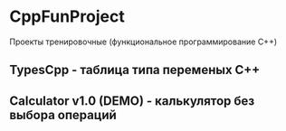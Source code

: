 # CppFunProject
Проекты тренировочные (функциональное программирование C++)
## TypesCpp - таблица типа переменых C++
## Calculator v1.0 (DEMO) - калькулятор без выбора операций
